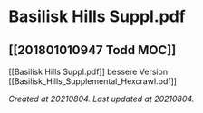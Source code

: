 # Basilisk Hills Suppl.pdf
 [[201801010947 Todd MOC]] 
---



[[Basilisk Hills Suppl.pdf]]
 bessere Version [[Basilisk_Hills_Supplemental_Hexcrawl.pdf]]

_Created at 20210804._
_Last updated at 20210804._



